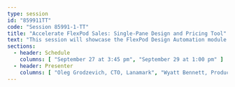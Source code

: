 ```yaml
---
type: session
id: "859911TT"
code: "Session 85991-1-TT"
title: "Accelerate FlexPod Sales: Single-Pane Design and Pricing Tool"
text: "This session will showcase the FlexPod Design Automation module for NetApp Lanamark One. The new module automates design, configuration and pricing of FlexPod and NetApp storage solutions."
sections:
  - header: Schedule
    columns: [ "September 27 at 3:45 pm", "September 29 at 1:00 pm" ]
  - header: Presenter
    columns: [ "Oleg Grodzevich, CTO, Lanamark", "Wyatt Bennett, Product Manager, NetApp" ]
---
```

